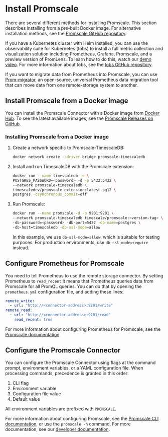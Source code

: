 # Install Promscale
There are several different methods for installing Promscale. This section
describes installing from a pre-built Docker image. For alternative installation
methods, see the [Promscale GitHub repository][promscale-github].

If you have a Kubernetes cluster with Helm installed, you can use the
observability suite for Kubernetes (tobs) to install a full metric collection
and visualization solution including Prometheus, Grafana, Promscale, and a
preview version of PromLens. To learn how to do this, watch our
[demo video][tobs-demo]. For more information about tobs, see the
[tobs GitHub repository][tobs-gh].

If you want to migrate data from Prometheus into Promscale, you can use
[Prom-migrator][prom-migrator-blog], an open-source, universal Prometheus data
migration tool that can move data from one remote-storage system to another.

## Install Promscale from a Docker image
You can install the Promscale Connector with a Docker image from
[Docker Hub][promscale-docker-hub]. To see the latest available images, see
the [Promscale Releases on GitHub][promscale-releases-github].

<procedure>

### Installing Promscale from a Docker image
1.  Create a network specific to Promscale-TimescaleDB:
    ```bash
    docker network create --driver bridge promscale-timescaledb
    ```
1.  Install and run TimescaleDB with the Promscale extension:
    ```bash
    docker run --name timescaledb -e \
    POSTGRES_PASSWORD=<password> -d -p 5432:5432 \
    --network promscale-timescaledb \
    timescaledev/promscale-extension:latest-pg12 \
    postgres -csynchronous_commit=off
    ```
1.  Run Promscale:
    ```bash
    docker run --name promscale -d -p 9201:9201 \
    --network promscale-timescaledb timescale/promscale:<version-tag> \
    -db-password=<password> -db-port=5432 -db-name=postgres \
    -db-host=timescaledb -db-ssl-mode=allow
    ```
    In this example, we use `db-ssl-mode=allow`, which is suitable for testing
    purposes. For production environments, use `db-ssl-mode=require` instead.

</procedure>

## Configure Prometheus for Promscale
You need to tell Prometheus to use the remote storage connector. By setting
Prometheus to `read_recent` it means that Prometheus queries data from Promscale
for all PromQL queries. You can do that by opening the `prometheus.yml`
configuration file, and adding these lines:
```yaml
remote_write:
  - url: "http://<connector-address>:9201/write"
remote_read:
  - url: "http://<connector-address>:9201/read"
    read_recent: true
```

For more information about configuring Prometheus for Promscale, see the [Promscale documentation][promscale-config-github].

## Configure the Promscale Connector
You can configure the Promscale Connector using flags at the command prompt, environment variables, or a YAML configuration file. When processing commands, precedence is granted in this order:
1. CLI flag
1. Environment variable
1. Configuration file value
1. Default value

All environment variables are prefixed with `PROMSCALE`.

For more information about configuring Promscale, see the [Promscale CLI documentation][promscale-cli-github], or use the `promscale -h` command.
For more documentation, see our [developer documentation][promscale-gh-docs].


[tobs-demo]: https://youtu.be/MSvBsXOI1ks
[tobs-gh]: https://github.com/timescale/tobs
[prom-migrator-blog]: https://blog.timescale.com/blog/introducing-prom-migrator-a-universal-open-source-prometheus-data-migration-tool/
[promscale-github]: https://github.com/timescale/promscale
[promscale-docker-hub]: https://hub.docker.com/r/timescale/promscale/
[promscale-releases-github]: https://github.com/timescale/promscale/releases
[promscale-config-github]: https://github.com/timescale/promscale/blob/master/docs/configuring_prometheus.md
[promscale-cli-github]: https://github.com/timescale/promscale/blob/master/docs/cli.md
[promscale-gh-docs]: https://github.com/timescale/promscale/tree/master/docs

